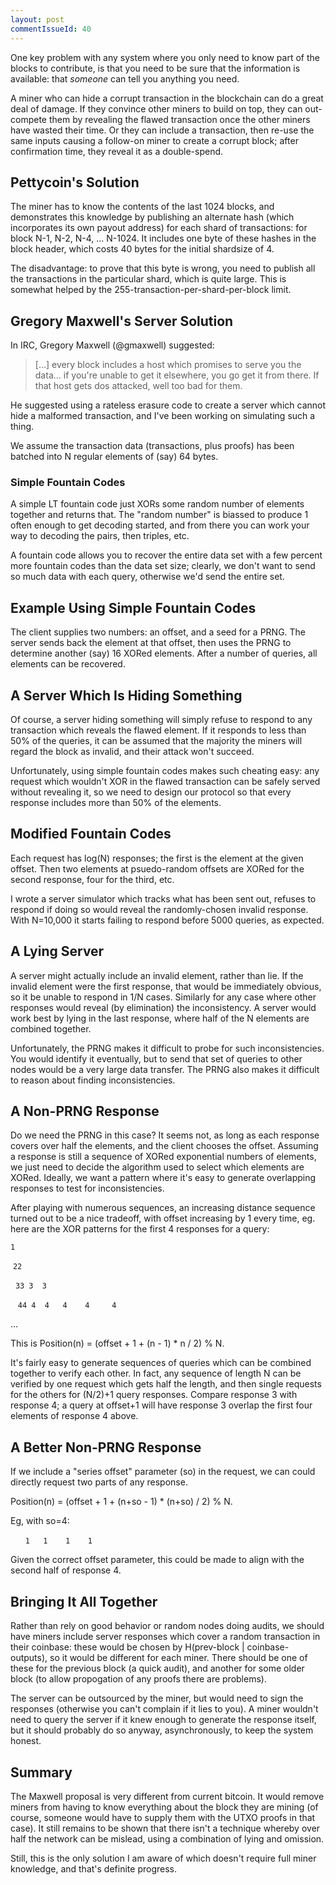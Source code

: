 ```yaml
---
layout: post
commentIssueId: 40
---
```


One key problem with any system where you only need to know part of
the blocks to contribute, is that you need to be sure that the
information is available: that *someone* can tell you anything you need.

A miner who can hide a corrupt transaction in the blockchain can do a
great deal of damage.  If they convince other miners to build on top,
they can out-compete them by revealing the flawed transaction once the
other miners have wasted their time.  Or they can include a
transaction, then re-use the same inputs causing a follow-on miner to
create a corrupt block; after confirmation time, they reveal it as a
double-spend.

## Pettycoin's Solution ##

The miner has to know the contents of the last 1024 blocks, and
demonstrates this knowledge by publishing an alternate hash (which
incorporates its own payout address) for each shard of transactions:
for block N-1, N-2, N-4, ... N-1024.  It includes one byte of these
hashes in the block header, which costs 40 bytes for the initial
shardsize of 4.

The disadvantage: to prove that this byte is wrong, you need to
publish all the transactions in the particular shard, which is quite
large.  This is somewhat helped by the
255-transaction-per-shard-per-block limit.

## Gregory Maxwell's Server Solution ##

In IRC, Gregory Maxwell (@gmaxwell) suggested:

> [...] every block includes a host which promises to serve you the
> data... if you're unable to get it elsewhere, you go get it from
> there. If that host gets dos attacked, well too bad for them.

He suggested using a rateless erasure code to create a server which
cannot hide a malformed transaction, and I've been working on
simulating such a thing.

We assume the transaction data (transactions, plus proofs) has been
batched into N regular elements of (say) 64 bytes.

### Simple Fountain Codes ###

A simple LT fountain code just XORs some random number of elements
together and returns that.  The "random number" is biassed to produce
1 often enough to get decoding started, and from there you can work
your way to decoding the pairs, then triples, etc.

A fountain code allows you to recover the entire data set with a few
percent more fountain codes than the data set size; clearly, we don't
want to send so much data with each query, otherwise we'd send the
entire set.

## Example Using Simple Fountain Codes ##

The client supplies two numbers: an offset, and a seed for a PRNG.
The server sends back the element at that offset, then uses the PRNG
to determine another (say) 16 XORed elements.  After a number of queries,
all elements can be recovered.

## A Server Which Is Hiding Something ##

Of course, a server hiding something will simply refuse to respond to
any transaction which reveals the flawed element.  If it responds to
less than 50% of the queries, it can be assumed that the majority
the miners will regard the block as invalid, and their attack won't succeed.

Unfortunately, using simple fountain codes makes such cheating easy:
any request which wouldn't XOR in the flawed transaction can be safely
served without revealing it, so we need to design our protocol so that
every response includes more than 50% of the elements.

## Modified Fountain Codes ##

Each request has log(N) responses; the first is the element at the
given offset.  Then two elements at psuedo-random offsets are XORed
for the second response, four for the third, etc.

I wrote a server simulator which tracks what has been sent out,
refuses to respond if doing so would reveal the randomly-chosen
invalid response.  With N=10,000 it starts failing to respond before
5000 queries, as expected.

## A Lying Server ##

A server might actually include an invalid element, rather than lie.
If the invalid element were the first response, that would be
immediately obvious, so it be unable to respond in 1/N cases.
Similarly for any case where other responses would reveal (by
elimination) the inconsistency.  A server would work best by lying in
the last response, where half of the N elements are combined together.

Unfortunately, the PRNG makes it difficult to probe for such
inconsistencies.  You would identify it eventually, but to send that
set of queries to other nodes would be a very large data transfer.
The PRNG also makes it difficult to reason about finding
inconsistencies.

## A Non-PRNG Response ##

Do we need the PRNG in this case?  It seems not, as long as each
response covers over half the elements, and the client chooses the
offset.  Assuming a response is still a sequence of XORed exponential
numbers of elements, we just need to decide the algorithm used to
select which elements are XORed.  Ideally, we want a pattern where
it's easy to generate overlapping responses to test for
inconsistencies.

After playing with numerous sequences, an increasing distance sequence
turned out to be a nice tradeoff, with offset increasing by 1 every
time, eg. here are the XOR patterns for the first 4 responses for a
query:

`1`

&nbsp;`22`

&nbsp;&nbsp;`33 3  3`

&nbsp;&nbsp;&nbsp;`44 4  4   4    4     4`

&hellip;

This is Position(n) = (offset + 1 + (n - 1) * n / 2) % N.

It's fairly easy to generate sequences of queries which can be
combined together to verify each other.  In fact, any sequence of
length N can be verified by one request which gets half the length,
and then single requests for the others for (N/2)+1 query responses.
Compare response 3 with response 4; a query at offset+1 will have
response 3 overlap the first four elements of response 4 above.

## A Better Non-PRNG Response ##

If we include a "series offset" parameter (so) in the request, we can could
directly request two parts of any response.

Position(n) = (offset + 1 + (n+so - 1) * (n+so) / 2) % N.

Eg, with so=4:

&nbsp;&nbsp;&nbsp;&nbsp;&nbsp;&nbsp;`1   1    1    1`

Given the correct offset parameter, this could be made to align with
the second half of response 4.

## Bringing It All Together ##

Rather than rely on good behavior or random nodes doing audits, we
should have miners include server responses which cover a random
transaction in their coinbase: these would be chosen by H(prev-block |
coinbase-outputs), so it would be different for each miner.  There
should be one of these for the previous block (a quick audit), and
another for some older block (to allow propogation of any proofs there
are problems).

The server can be outsourced by the miner, but would need to sign the
responses (otherwise you can't complain if it lies to you).  A miner
wouldn't need to query the server if it knew enough to generate the
response itself, but it should probably do so anyway, asynchronously,
to keep the system honest.

## Summary ##

The Maxwell proposal is very different from current bitcoin.  It would
remove miners from having to know everything about the block they are
mining (of course, someone would have to supply them with the UTXO
proofs in that case).  It still remains to be shown that there isn't a
technique whereby over half the network can be mislead, using a
combination of lying and omission.

Still, this is the only solution I am aware of which doesn't require
full miner knowledge, and that's definite progress.
